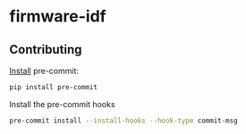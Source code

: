 # firmware-idf

## Contributing

[Install](https://pre-commit.com/#install) pre-commit:

```bash
pip install pre-commit
```

Install the pre-commit hooks

```bash
pre-commit install --install-hooks --hook-type commit-msg
```
